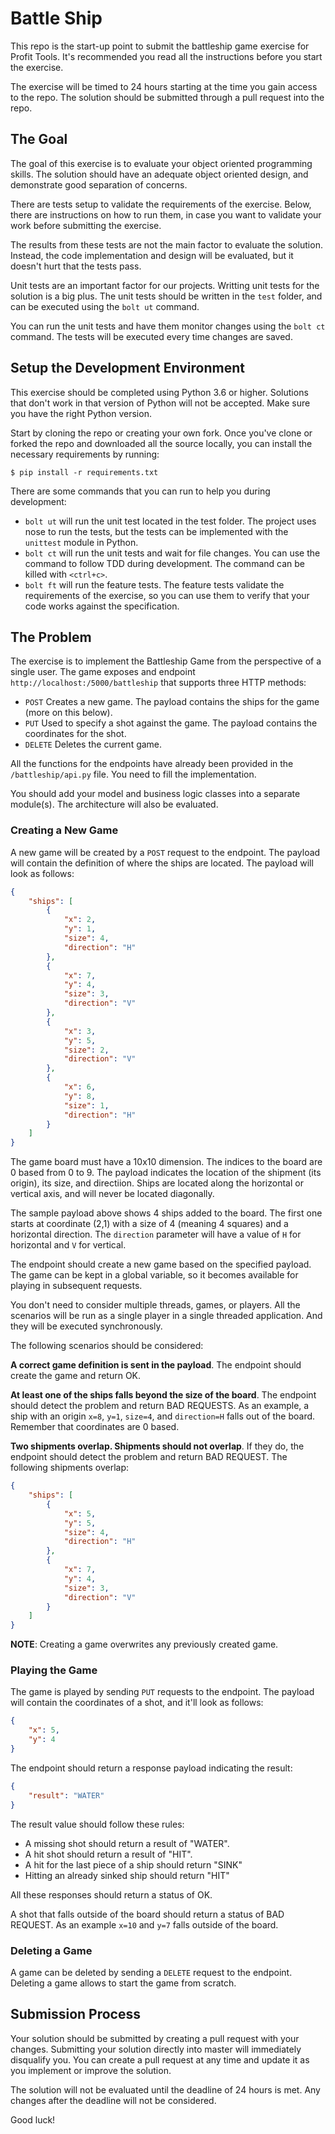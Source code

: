 # Battle Ship

This repo is the start-up point to submit the battleship game exercise for Profit Tools. It's recommended you read all the instructions before you start the exercise.

The exercise will be timed to 24 hours starting at the time you gain access to the repo. The solution should be submitted through a pull request into the repo.

## The Goal

The goal of this exercise is to evaluate your object oriented programming skills. The solution should have an adequate object oriented design, and demonstrate good separation of concerns.

There are tests setup to validate the requirements of the exercise. Below, there are instructions on how to run them, in case you want to validate your work before submitting the exercise.

The results from these tests are not the main factor to evaluate the solution. Instead, the code implementation and design will be evaluated, but it doesn't hurt that the tests pass.

Unit tests are an important factor for our projects. Writting unit tests for the solution is a big plus. The unit tests should be written in the `test` folder, and can be executed using the `bolt ut` command. 

You can run the unit tests and have them monitor changes using the `bolt ct` command. The tests will be executed every time changes are saved.

## Setup the Development Environment

This exercise should be completed using Python 3.6 or higher. Solutions that don't work in that version of Python will not be accepted. Make sure you have the right Python version.

Start by cloning the repo or creating your own fork. Once you've clone or forked the repo and downloaded all the source locally, you can install the necessary requirements by running:

```console
$ pip install -r requirements.txt
```

There are some commands that you can run to help you during development:

* `bolt ut` will run the unit test located in the test folder. The project uses nose to run the tests, but the tests can be implemented with the `unittest` module in Python.
* `bolt ct` will run the unit tests and wait for file changes. You can use the command to follow TDD during development. The command can be killed with `<ctrl+c>`.
* `bolt ft` will run the feature tests. The feature tests validate the requirements of the exercise, so you can use them to verify that your code works against the specification.

## The Problem

The exercise is to implement the Battleship Game from the perspective of a single user. The game exposes and endpoint `http://localhost:/5000/battleship` that supports three HTTP methods:

* `POST` Creates a new game. The payload contains the ships for the game (more on this below).
* `PUT` Used to specify a shot against the game. The payload contains the coordinates for the shot.
* `DELETE` Deletes the current game.

All the functions for the endpoints have already been provided in the `/battleship/api.py` file. You need to fill the implementation.

You should add your model and business logic classes into a separate module(s). The architecture will also be evaluated.

### Creating a New Game

A new game will be created by a `POST` request to the endpoint. The payload will contain the definition of where the ships are located. The payload will look as follows:

```json
{
    "ships": [
        {
            "x": 2,
            "y": 1,
            "size": 4,
            "direction": "H"
        },
        {
            "x": 7,
            "y": 4,
            "size": 3,
            "direction": "V"
        },
        {
            "x": 3,
            "y": 5,
            "size": 2,
            "direction": "V"
        },
        {
            "x": 6,
            "y": 8,
            "size": 1,
            "direction": "H"
        }
    ]
}
```

The game board must have a 10x10 dimension. The indices to the board are 0 based from 0 to 9. The payload indicates the location of the shipment (its origin), its size, and directiion. Ships are located along the horizontal or vertical axis, and will never be located diagonally.

The sample payload above shows 4 ships added to the board. The first one starts at coordinate (2,1) with a size of 4 (meaning 4 squares) and a horizontal direction. The `direction` parameter will have a value of `H` for horizontal and `V` for vertical.

The endpoint should create a new game based on the specified payload. The game can be kept in a global variable, so it becomes available for playing in subsequent requests.

You don't need to consider multiple threads, games, or players. All the scenarios will be run as a single player in a single threaded application. And they will be executed synchronously.

The following scenarios should be considered:

**A correct game definition is sent in the payload**. The endpoint should create the game and return OK.

**At least one of the ships falls beyond the size of the board**. The endpoint should detect the problem and return BAD REQUESTS. As an example, a ship with an origin `x=8`, `y=1`, `size=4`, and `direction=H` falls out of the board. Remember that coordinates are 0 based.

**Two shipments overlap. Shipments should not overlap**. If they do, the endpoint should detect the problem and return BAD REQUEST. The following shipments overlap:

```json
{
    "ships": [
        {
            "x": 5,
            "y": 5,
            "size": 4,
            "direction": "H"
        },
        {
            "x": 7,
            "y": 4,
            "size": 3,
            "direction": "V"
        }
    ]
}
```

**NOTE**: Creating a game overwrites any previously created game.

### Playing the Game

The game is played by sending `PUT` requests to the endpoint. The payload will contain the coordinates of a shot, and it'll look as follows:

```json
{
    "x": 5,
    "y": 4
}
```

The endpoint should return a response payload indicating the result:

```json
{
    "result": "WATER"
}
```

The result value should follow these rules:

* A missing shot should return a result of "WATER".
* A hit shot should return a result of "HIT".
* A hit for the last piece of a ship should return "SINK"
* Hitting an already sinked ship should return "HIT"

All these responses should return a status of OK.

A shot that falls outside of the board should return a status of BAD REQUEST. As an example `x=10` and `y=7` falls outside of the board.

### Deleting a Game

A game can be deleted by sending a `DELETE` request to the endpoint. Deleting a game allows to start the game from scratch.

## Submission Process

Your solution should be submitted by creating a pull request with your changes. Submitting your solution directly into master will immediately disqualify you. You can create a pull request at any time and update it as you implement or improve the solution.

The solution will not be evaluated until the deadline of 24 hours is met. Any changes after the deadline will not be considered.

Good luck!
